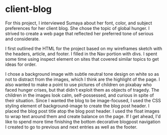 # client-blog

For this project, I interviewed Sumaya about her font, color, and subject preferences for her client blog. She chose the topic of global hunger. I strived to create a web page that reflected her preferred tone of serious and considerate. 

I first outlined the HTML for the project based on my wireframes sketch with the headers, article, and footer. I filled in the Nav portion with divs.  I spent some time using inspect element on sites that covered similar topics to get ideas for order. 

I chose a background image with subtle neutral tone design on white so as not to distract from the images, which I think are the highlight of the page. I also wanted to make a point to use pictures of children on pixabay who faced hunger crises, but that didn't exploit them as objects of tragedy. The children in the images look calm, self-possessed, and curious in spite of their situation. Since I wanted the blog to be image-focused, I used the CSS styling element of background-image to create the blog post header. I placed the blog post title atop the blog post header. I used the float images to wrap text around them and create balance on the page. If I get ahead, I'd like to spend more time finishing the bottom decorative blogpost navigation I created to go to previous and next entries as well as the footer. 
